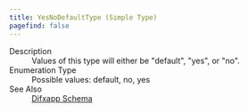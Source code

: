```yaml
---
title: YesNoDefaultType (Simple Type)
pagefind: false
---
```

<dl>
  <dt>Description</dt>
  <dd>Values of this type will either be "default", "yes", or "no".</dd>
  <dt>Enumeration Type</dt>
  <dd>Possible values: default, no, yes</dd>
  <dt>See Also</dt>
  <dd>
    <a href="../">Difxapp Schema</a>
  </dd>
</dl>
